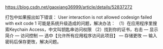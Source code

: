 https://blog.csdn.net/gaoxiang36999/article/details/52837272

打包中如果报出如下错误：
User interaction is not allowed
codesign failed with exit code 1
可能是系统升级造成的问题，解决办法：
（1）在应用程序里搜索Keychain Access，中文叫钥匙串访问权限
（2）找到你的证书，右击 — 显示简介 — 访问控制 — 选中【允许所有应用程序访问此项目】 — 存储更攺 — 输入密码后保存更攺，解决问题。